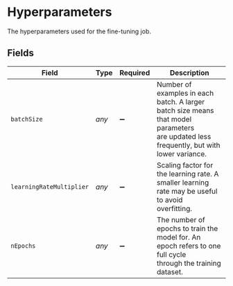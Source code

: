 # Hyperparameters

The hyperparameters used for the fine-tuning job.


## Fields

| Field                                                                                                                                    | Type                                                                                                                                     | Required                                                                                                                                 | Description                                                                                                                              |
| ---------------------------------------------------------------------------------------------------------------------------------------- | ---------------------------------------------------------------------------------------------------------------------------------------- | ---------------------------------------------------------------------------------------------------------------------------------------- | ---------------------------------------------------------------------------------------------------------------------------------------- |
| `batchSize`                                                                                                                              | *any*                                                                                                                                    | :heavy_minus_sign:                                                                                                                       | Number of examples in each batch. A larger batch size means that model parameters<br/>are updated less frequently, but with lower variance.<br/> |
| `learningRateMultiplier`                                                                                                                 | *any*                                                                                                                                    | :heavy_minus_sign:                                                                                                                       | Scaling factor for the learning rate. A smaller learning rate may be useful to avoid<br/>overfitting.<br/>                               |
| `nEpochs`                                                                                                                                | *any*                                                                                                                                    | :heavy_minus_sign:                                                                                                                       | The number of epochs to train the model for. An epoch refers to one full cycle<br/>through the training dataset.<br/>                    |